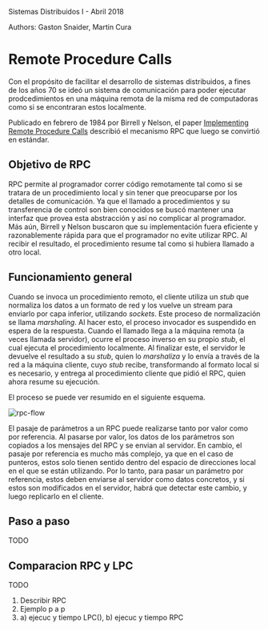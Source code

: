 Sistemas Distribuidos I - Abril 2018

Authors: Gaston Snaider, Martin Cura


Remote Procedure Calls
======================

Con el propósito de facilitar el desarrollo de sistemas distribuidos, a fines de los años 70 se ideó un sistema de comunicación para poder ejecutar prodcedimientos en una máquina remota de la misma red de computadoras como si se encontraran estos localmente.

Publicado en febrero de 1984 por Birrell y Nelson, el paper [Implementing Remote Procedure Calls](https://www.cc.gatech.edu/classes/AY2009/cs4210_fall/papers/rpc-birrell84.pdf) describió el mecanismo RPC que luego se convirtió en estándar.


Objetivo de RPC
---------------

RPC permite al programador correr código remotamente tal como si se tratara de un procedimiento local y sin tener que preocuparse por los detalles de comunicación. Ya que el llamado a procedimientos y su transferencia de control son bien conocidos se buscó mantener una interfaz que provea esta abstracción y así no complicar al programador. Más aún, Birrell y Nelson buscaron que su implementación fuera eficiente y razonablemente rápida para que el programador no evite utilizar RPC. Al recibir el resultado, el procedimiento resume tal como si hubiera llamado a otro local.


Funcionamiento general
----------------------

Cuando se invoca un procedimiento remoto, el cliente utiliza un _stub_ que normaliza los datos a un formato de red y los vuelve un stream para enviarlo por capa inferior, utilizando _sockets_. Este proceso de normalización se llama _marshaling_. Al hacer esto, el proceso invocador es suspendido en espera de la respuesta. Cuando el llamado llega a la máquina remota (a veces llamada servidor), ocurre el proceso inverso en su propio _stub_, el cual ejecuta el procedimiento localmente. Al finalizar este, el servidor le devuelve el resultado a su _stub_, quien lo _marshaliza_ y lo envía a través de la red a la máquina cliente, cuyo _stub_ recibe, transformando al formato local si es necesario, y entrega al procedimiento cliente que pidió el RPC, quien ahora resume su ejecución.

El proceso se puede ver resumido en el siguiente esquema.

![rpc-flow](https://www.cs.rutgers.edu/~pxk/417/notes/images/rpc-flow.png)

El pasaje de parámetros a un RPC puede realizarse tanto por valor como por referencia. Al pasarse por valor, los datos de los parámetros son copiados a los mensajes del RPC y se envian al servidor. En cambio, el pasaje por referencia es mucho más complejo, ya que en el caso de punteros, estos solo tienen sentido dentro del espacio de direcciones local en el que se están utilizando. Por lo tanto, para pasar un parámetro por referencia, estos deben enviarse al servidor como datos concretos, y si estos son modificados en el servidor, habrá que detectar este cambio, y luego replicarlo en el cliente.


Paso a paso
-----------
TODO


Comparacion RPC y LPC
---------------------
TODO



1) Describir RPC
2) Ejemplo p a p
3) a) ejecuc y tiempo LPC(), b) ejecuc y tiempo RPC

